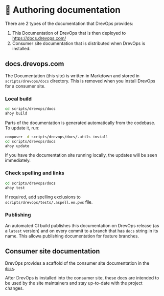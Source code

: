 # 📖 Authoring documentation

There are 2 types of the documentation that DrevOps provides:

1. This Documentation of DrevOps that is then deployed to https://docs.drevops.com/
2. Consumer site documentation that is distributed when DrevOps is installed.

## docs.drevops.com

The Documentation (this site) is written in Markdown and stored in
`scripts/drevops/docs` directory. This is removed when you install DrevOps for a
consumer site.

### Local build

```bash
cd scripts/drevops/docs
ahoy build
```

Parts of the documentation is generated automatically from the codebase.
To update it, run:
```bash
composer -d scripts/drevops/docs/.utils install
cd scripts/drevops/docs
ahoy update
```
If you have the documentation site running locally, the updates will be seen
immediately.

### Check spelling and links

```bash
cd scripts/drevops/docs
ahoy test
```

If required, add spelling exclusions to `scripts/drevops/tests/.aspell.en.pws` file.

### Publishing

An automated CI build publishes this documentation on DrevOps release
(as a `latest` version) and on every commit to a branch that has `docs` string
in its name. This allowa publishing documentation for feature branches.

## Consumer site documentation

DrevOps provides a scaffold of the consumer site documentation in the
[`docs`](../../../../docs).

After DrevOps is installed into the consumer site, these docs are intended to
be used by the site maintainers and stay up-to-date with the project changes.
